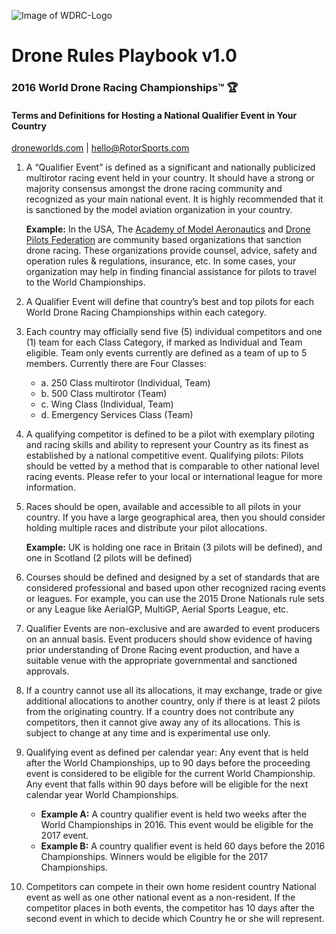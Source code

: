 ![Image of WDRC-Logo](http://i.imgur.com/x1thqiO.png)
# Drone Rules Playbook v1.0
### 2016 World Drone Racing Championships:tm: :trophy:
#### Terms and Definitions for Hosting a National Qualifier Event in Your Country
[droneworlds.com](http://droneworlds.com)  |  hello@RotorSports.com

1.  A “Qualifier Event” is defined as a significant and nationally publicized multirotor racing event held in your country. It should have a strong or majority consensus amongst the drone racing community and recognized as your main national event. It is highly recommended that it is sanctioned by the model aviation organization in your country. 

    **Example:** In the USA, The [Academy of Model Aeronautics](http://www.modelaircraft.org/) and [Drone Pilots Federation](http://www.dronepilotsfederation.org) are community based organizations that sanction drone racing.  These organizations provide counsel, advice, safety and operation rules & regulations, insurance, etc. In some cases, your organization may help in finding financial assistance for pilots to travel to the World Championships.

2.  A Qualifier Event will define that country’s best and top pilots for each World Drone Racing Championships within each category. 

3.  Each country may officially send five (5) individual competitors and one (1) team for each Class Category, if marked as Individual and Team eligible. Team only events currently are defined as a team of up to 5 members.  Currently there are Four Classes: 

	* a.  250 Class multirotor (Individual, Team)
	* b.  500 Class multirotor  (Team)
	* c.  Wing Class (Individual, Team)
	* d.  Emergency Services Class (Team)

4.  A qualifying competitor is defined to be a pilot with exemplary piloting and racing skills and ability to represent your Country as its finest as established by a national competitive event. Qualifying pilots: Pilots should be vetted by a method that is comparable to other national level racing events. Please refer to your local or international league for more information. 

5.  Races should be open, available and accessible to all pilots in your country. If you have a large geographical area, then you should consider holding multiple races and distribute your pilot allocations.

    **Example:** UK is holding one race in Britain (3 pilots will be defined), and one in Scotland (2 pilots will be defined) 

6.  Courses should be defined and designed by a set of standards that are considered professional and based upon other recognized racing events or leagues. For example, you can use the 2015 Drone Nationals rule sets or any League like AerialGP, MultiGP, Aerial Sports League, etc. 

7.  Qualifier Events are non-exclusive and are awarded to event producers on an annual basis. Event producers should show evidence of having prior understanding of Drone Racing event production, and have a suitable venue with the appropriate governmental and sanctioned approvals. 

8.  If a country cannot use all its allocations, it may exchange, trade or give additional allocations to another country, only if there is at least 2 pilots from the originating country.  If a country does not contribute any competitors, then it cannot give away any of its allocations. This is subject to change at any time and is experimental use only. 

9.  Qualifying event as defined per calendar year: Any event that is held after the World Championships, up to 90 days before the proceeding event is considered to be eligible for the current World Championship. Any event that falls within 90 days before will be eligible for the next calendar year World Championships. 

	* **Example A:**  A country qualifier event is held two weeks after the World 		Championships in 2016. This event would be eligible for the 2017 event. 
	* **Example B:**  A country qualifier event is held 60 days before the 2016 		Championships. Winners would be eligible for the 2017 Championships. 

10. Competitors can compete in their own home resident country National event as well as one other national event as a non-resident. If the competitor places in both events, the competitor has 10 days after the second event in which to decide which Country he or she will represent. 
